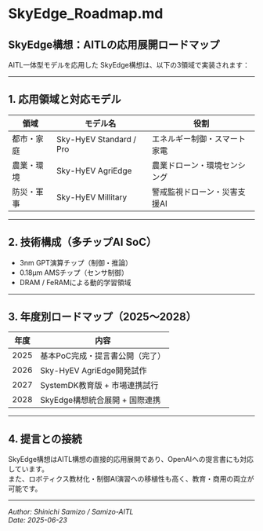# SkyEdge_Roadmap.md

## SkyEdge構想：AITLの応用展開ロードマップ

AITL一体型モデルを応用した SkyEdge構想は、以下の3領域で実装されます：

---

## 1. 応用領域と対応モデル

| 領域         | モデル名                  | 役割                          |
|--------------|---------------------------|-------------------------------|
| 都市・家庭   | Sky-HyEV Standard / Pro   | エネルギー制御・スマート家電 |
| 農業・環境   | Sky-HyEV AgriEdge         | 農業ドローン・環境センシング |
| 防災・軍事   | Sky-HyEV Millitary        | 警戒監視ドローン・災害支援AI |

---

## 2. 技術構成（多チップAI SoC）

- 3nm GPT演算チップ（制御・推論）
- 0.18µm AMSチップ（センサ制御）
- DRAM / FeRAMによる動的学習領域

---

## 3. 年度別ロードマップ（2025〜2028）

| 年度 | 内容                             |
|------|----------------------------------|
| 2025 | 基本PoC完成・提言書公開（完了）  |
| 2026 | Sky-HyEV AgriEdge開発試作        |
| 2027 | SystemDK教育版 + 市場連携試行    |
| 2028 | SkyEdge構想統合展開 + 国際連携   |

---

## 4. 提言との接続

SkyEdge構想はAITL構想の直接的応用展開であり、OpenAIへの提言書にも対応しています。  
また、ロボティクス教材化・制御AI演習への移植性も高く、教育・商用の両立が可能です。

---

*Author: Shinichi Samizo / Samizo-AITL*  
*Date: 2025-06-23*
